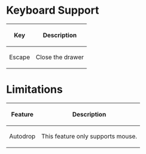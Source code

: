 # Keyboard Support

<table>
<thead>
<tr class="header">
<th><center>
<p>Key</p>
</center></th>
<th><center>
<p>Description</p>
</center></th>
</tr>
</thead>
<tbody>
<tr class="odd">
<td><p>Escape</p></td>
<td><p>Close the drawer</p></td>
</tr>
</tbody>
</table>

# Limitations

<table>
<thead>
<tr class="header">
<th><center>
<p>Feature</p>
</center></th>
<th><center>
<p>Description</p>
</center></th>
</tr>
</thead>
<tbody>
<tr class="odd">
<td><p>Autodrop</p></td>
<td><p>This feature only supports mouse.</p></td>
</tr>
</tbody>
</table>
